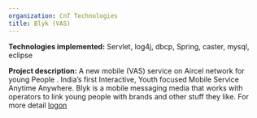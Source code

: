 ```yaml
---
organization: CnT Technologies
title: Blyk (VAS)
---
```


**Technologies implemented:**
Servlet, log4j, dbcp, Spring, caster, mysql, eclipse

**Project description:**
A new mobile (VAS) service on Aircel network for young People . India’s first Interactive, Youth focused Mobile Service Anytime Anywhere. Blyk is a mobile messaging media that works with operators to link young people with brands and other stuff they like. For more detail [logon](http://www.aircel.com/blyk)
